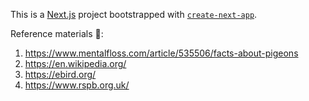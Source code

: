 This is a [Next.js](https://nextjs.org/) project bootstrapped with [`create-next-app`](https://github.com/vercel/next.js/tree/canary/packages/create-next-app).

Reference materials 🙏: 

1. https://www.mentalfloss.com/article/535506/facts-about-pigeons
2. https://en.wikipedia.org/
3. https://ebird.org/
4. https://www.rspb.org.uk/
